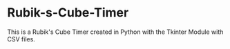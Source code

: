 # Rubik-s-Cube-Timer
This is a Rubik's Cube Timer created in Python with the Tkinter Module with CSV files.
